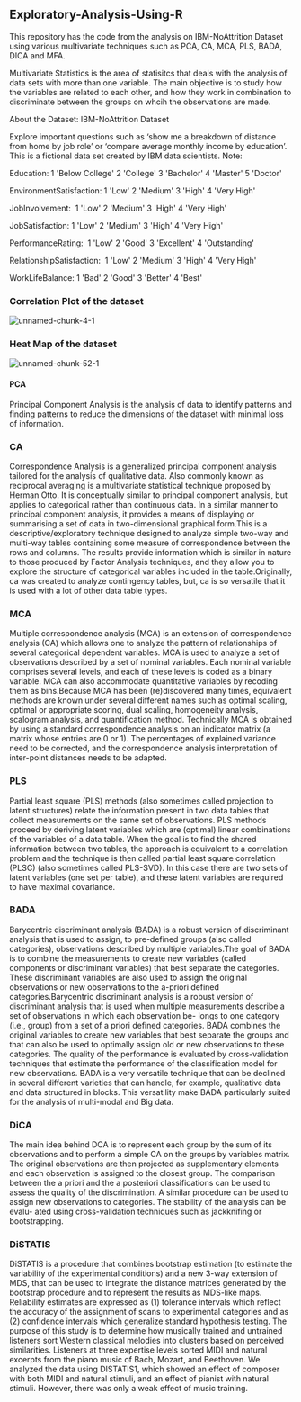## Exploratory-Analysis-Using-R

This repository has the code from the analysis on IBM-NoAttrition Dataset using various multivariate techniques such as PCA, CA, MCA, PLS, BADA, DICA and MFA.

Multivariate Statistics is the area of statisitcs that deals with the analysis of data sets with more than one variable. The main objective is to study how the variables are related to each other, and how they work in combination to discriminate between the groups on whcih the observations are made.

About the Dataset: IBM-NoAttrition Dataset

Explore important questions such as ‘show me a breakdown of distance from home by job role’ or ‘compare average monthly income by education’. This is a fictional data set created by IBM data scientists.
Note:

Education: 1 'Below College' 2 'College' 3 'Bachelor' 4 'Master' 5 'Doctor'

EnvironmentSatisfaction: 1 'Low' 2 'Medium' 3 'High' 4 'Very High'

JobInvolvement:  1 'Low' 2 'Medium' 3 'High' 4 'Very High'

JobSatisfaction: 1 'Low' 2 'Medium' 3 'High' 4 'Very High'

PerformanceRating:  1 'Low' 2 'Good' 3 'Excellent' 4 'Outstanding'

RelationshipSatisfaction:  1 'Low' 2 'Medium' 3 'High' 4 'Very High'

WorkLifeBalance: 1 'Bad' 2 'Good' 3 'Better' 4 'Best'

### Correlation Plot of the dataset
![unnamed-chunk-4-1](https://user-images.githubusercontent.com/25525725/50240641-e7bffd00-038a-11e9-853b-dda3360be6e5.png)

### Heat Map of the dataset
![unnamed-chunk-52-1](https://user-images.githubusercontent.com/25525725/50240808-61f08180-038b-11e9-9ee7-0e7c193b1e52.png)

#### PCA
Principal Component Analysis is the analysis of data to identify patterns and finding patterns to reduce the dimensions of the dataset with minimal loss of information.

### CA
Correspondence Analysis is a generalized principal component analysis tailored for the analysis of qualitative data. Also commonly known as reciprocal averaging is a multivariate statistical technique proposed by Herman Otto. It is conceptually similar to principal component analysis, but applies to categorical rather than continuous data. In a similar manner to principal component analysis, it provides a means of displaying or summarising a set of data in two-dimensional graphical form.This is a descriptive/exploratory technique designed to analyze simple two-way and multi-way tables containing some measure of correspondence between the rows and columns. The results provide information which is similar in nature to those produced by Factor Analysis techniques, and they allow you to explore the structure of categorical variables included in the table.Originally, ca was created to analyze contingency tables, but, ca is so versatile that it is used with a lot of other data table types.

### MCA
Multiple correspondence analysis (MCA) is an extension of correspondence analysis (CA) which allows one to analyze the pattern of relationships of several categorical dependent variables. MCA is used to analyze a set of observations described by a set of nominal variables. Each nominal variable comprises several levels, and each of these levels is coded as a binary variable. MCA can also accommodate quantitative variables by recoding them as bins.Because MCA has been (re)discovered many times, equivalent methods are known under several different names such as optimal scaling, optimal or appropriate scoring, dual scaling, homogeneity analysis, scalogram analysis, and quantification method. Technically MCA is obtained by using a standard correspondence analysis on an indicator matrix (a matrix whose entries are 0 or 1). The percentages of explained variance need to be corrected, and the correspondence analysis interpretation of inter-point distances needs to be adapted.

### PLS
Partial least square (PLS) methods (also sometimes called projection to latent structures) relate the information present in two data tables that collect measurements on the same set of observations. PLS methods proceed by deriving latent variables which are (optimal) linear combinations of the variables of a data table. When the goal is to find the shared information between two tables, the approach is equivalent to a correlation problem and the technique is then called partial least square correlation (PLSC) (also sometimes called PLS-SVD). In this case there are two sets of latent variables (one set per table), and these latent variables are required to have maximal covariance.

### BADA
Barycentric discriminant analysis (BADA) is a robust version of discriminant analysis that is used to assign, to pre-defined groups (also called categories), observations described by multiple variables.The goal of BADA is to combine the measurements to create new variables (called components or discriminant variables) that best separate the categories. These discriminant variables are also used to assign the original observations or new observations to the a-priori defined categories.Barycentric discriminant analysis is a robust version of discriminant analysis that is used when multiple measurements describe a set of observations in which each observation be- longs to one category (i.e., group) from a set of a priori defined categories. BADA combines the original variables to create new variables that best separate the groups and that can also be used to optimally assign old or new observations to these categories. The quality of the performance is evaluated by cross-validation techniques that estimate the performance of the classification model for new observations. BADA is a very versatile technique that can be declined in several different varieties that can handle, for example, qualitative data and data structured in blocks. This versatility make BADA particularly suited for the analysis of multi-modal and Big data.

### DiCA
The main idea behind DCA is to represent each group by the sum of its observations and to perform a simple CA on the groups by variables matrix. The original observations are then projected as supplementary elements and each observation is assigned to the closest group. The comparison between the a priori and the a posteriori classifications can be used to assess the quality of the discrimination. A similar procedure can be used to assign new observations to categories. The stability of the analysis can be evalu- ated using cross-validation techniques such as jackknifing or bootstrapping.

### DiSTATIS
DiSTATIS is a procedure that combines bootstrap estimation (to estimate the variability of the experimental conditions) and a new 3-way extension of MDS, that can be used to integrate the distance matrices generated by the bootstrap procedure and to represent the results as MDS-like maps. Reliability estimates are expressed as (1) tolerance intervals which reflect the accuracy of the assignment of scans to experimental categories and as (2) confidence intervals which generalize standard hypothesis testing.
The purpose of this study is to determine how musically trained and untrained listeners sort Western classical melodies into clusters based on perceived similarities. Listeners at three expertise levels sorted MIDI and natural excerpts from the piano music of Bach, Mozart, and Beethoven. We analyzed the data using DISTATIS1, which showed an effect of composer with both MIDI and natural stimuli, and an effect of pianist with natural stimuli. However, there was only a weak effect of music training.

































